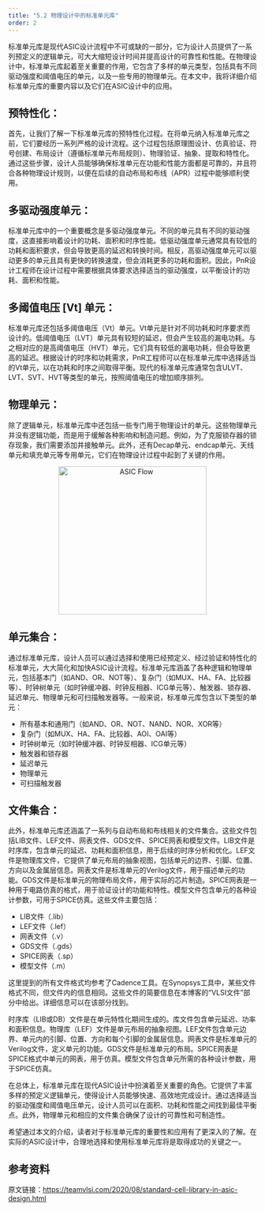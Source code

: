 ```yaml
---
title: "5.2 物理设计中的标准单元库"
order: 2
---
```


标准单元库是现代ASIC设计流程中不可或缺的一部分，它为设计人员提供了一系列预定义的逻辑单元，可大大缩短设计时间并提高设计的可靠性和性能。在物理设计中，标准单元库起着至关重要的作用，它包含了多样的单元类型，包括具有不同驱动强度和阈值电压的单元，以及一些专用的物理单元。在本文中，我将详细介绍标准单元库的重要内容以及它们在ASIC设计中的应用。

## 预特性化：

首先，让我们了解一下标准单元库的预特性化过程。在将单元纳入标准单元库之前，它们要经历一系列严格的设计流程。这个过程包括原理图设计、仿真验证、符号创建、布局设计（遵循标准单元布局规则）、物理验证、抽象、提取和特性化。通过这些步骤，设计人员能够确保标准单元在功能和性能方面都是可靠的，并且符合各种物理设计规则，以便在后续的自动布局和布线（APR）过程中能够顺利使用。

## 多驱动强度单元：

标准单元库中的一个重要概念是多驱动强度单元。不同的单元具有不同的驱动强度，这直接影响着设计的功耗、面积和时序性能。低驱动强度单元通常具有较低的功耗和面积要求，但会导致更高的延迟和转换时间。相反，高驱动强度单元可以驱动更多的单元且具有更快的转换速度，但会消耗更多的功耗和面积。因此，PnR设计工程师在设计过程中需要根据具体要求选择适当的驱动强度，以平衡设计的功耗、面积和性能。

## 多阈值电压 [Vt] 单元：

标准单元库还包括多阈值电压（Vt）单元。Vt单元是针对不同功耗和时序要求而设计的。低阈值电压（LVT）单元具有较短的延迟，但会产生较高的漏电功耗。与之相对应的是高阈值电压（HVT）单元，它们具有较低的漏电功耗，但会导致更高的延迟。根据设计的时序和功耗需求，PnR工程师可以在标准单元库中选择适当的Vt单元，以在功耗和时序之间取得平衡。现代的标准单元库通常包含ULVT、LVT、SVT、HVT等类型的单元，按照阈值电压的增加顺序排列。

## 物理单元：

除了逻辑单元，标准单元库中还包括一些专门用于物理设计的单元。这些物理单元并没有逻辑功能，而是用于缓解各种影响和制造问题。例如，为了克服锁存器的锁存现象，我们需要添加井接触单元。此外，还有Decap单元、endcap单元、天线单元和填充单元等专用单元，它们在物理设计过程中起到了关键的作用。

<div style="text-align:center;">
  <img src="/res/images/train_eda_5/standardCellLib.png" alt="ASIC Flow" width="300" />
</div>



## 单元集合：

通过标准单元库，设计人员可以通过选择和使用已经预定义、经过验证和特性化的标准单元，大大简化和加快ASIC设计流程。标准单元库涵盖了各种逻辑和物理单元，包括基本门（如AND、OR、NOT等）、复杂门（如MUX、HA、FA、比较器等）、时钟树单元（如时钟缓冲器、时钟反相器、ICG单元等）、触发器、锁存器、延迟单元、物理单元和可扫描触发器等。一般来说，标准单元库包含以下类型的单元：

- 所有基本和通用门（如AND、OR、NOT、NAND、NOR、XOR等）
- 复杂门（如MUX、HA、FA、比较器、AOI、OAI等）
- 时钟树单元（如时钟缓冲器、时钟反相器、ICG单元等）
- 触发器和锁存器
- 延迟单元
- 物理单元
- 可扫描触发器

## 文件集合：

此外，标准单元库还涵盖了一系列与自动布局和布线相关的文件集合。这些文件包括LIB文件、LEF文件、网表文件、GDS文件、SPICE网表和模型文件。LIB文件是时序库，包含单元的延迟、功耗和面积信息，用于后续的时序分析和优化。LEF文件是物理库文件，它提供了单元布局的抽象视图，包括单元的边界、引脚、位置、方向以及金属层信息。网表文件是标准单元的Verilog文件，用于描述单元的功能。GDS文件是标准单元的物理布局文件，用于实际的芯片制造。SPICE网表是一种用于电路仿真的格式，用于验证设计的功能和特性。模型文件包含单元的各种设计参数，可用于SPICE仿真。这些文件主要包括：

- LIB文件（.lib）
- LEF文件（.lef）
- 网表文件（.v）
- GDS文件（.gds）
- SPICE网表（.sp）
- 模型文件（.m）

这里提到的所有文件格式均参考了Cadence工具。在Synopsys工具中，某些文件格式不同，但文件内的信息相同。这些文件的简要信息在本博客的“VLSI文件”部分中给出。详细信息可以在该部分找到。

时序库（LIB或DB）文件是在单元特性化期间生成的。库文件包含单元延迟、功率和面积信息。物理库（LEF）文件是单元布局的抽象视图。LEF文件包含单元边界、单元内的引脚、位置、方向和每个引脚的金属层信息。网表文件是标准单元的Verilog文件，定义单元的功能。GDS文件是标准单元的布局。SPICE网表是SPICE格式中单元的网表，用于仿真。模型文件包含单元所需的各种设计参数，用于SPICE仿真。

在总体上，标准单元库在现代ASIC设计中扮演着至关重要的角色。它提供了丰富多样的预定义逻辑单元，使得设计人员能够快速、高效地完成设计。通过选择适当的驱动强度和阈值电压单元，设计人员可以在面积、功耗和性能之间找到最佳平衡点。此外，物理单元和相应的文件集合确保了设计的可靠性和可制造性。

希望通过本文的介绍，读者对于标准单元库的重要性和应用有了更深入的了解。在实际的ASIC设计中，合理地选择和使用标准单元库将是取得成功的关键之一。

## 参考资料

原文链接：https://teamvlsi.com/2020/08/standard-cell-library-in-asic-design.html